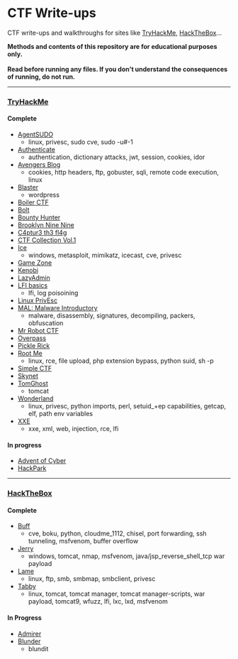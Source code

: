 # CTF Write-ups 

CTF write-ups and walkthroughs for sites like [TryHackMe](#TryHackMe), [HackTheBox](#HackTheBox)...

<strong>
Methods and contents of this repository are for educational purposes only. 
<br><br>
Read before running any files. If you don't understand the consequences of running, do not run.
</strong>

---
### [TryHackMe](try-hack-me)

#### Complete

- [AgentSUDO](try-hack-me/agent-sudo)
    - linux, privesc, sudo cve, sudo -u#-1
- [Authenticate](try-hack-me/authenticate)
    - authentication, dictionary attacks, jwt, session, cookies, idor
- [Avengers Blog](try-hack-me/avengers-blog)
    - cookies, http headers, ftp, gobuster, sqli, remote code execution, linux
- [Blaster](try-hack-me/blaster)
    - wordpress
- [Boiler CTF](try-hack-me/bounty-hunter/boiler-ctf)
- [Bolt](try-hack-me/bolt)
- [Bounty Hunter](try-hack-me/bounty-hunter)
- [Brooklyn Nine Nine](try-hack-me/brooklyn-nine-nine)
- [C4ptur3 th3 fl4g](try-hack-me/c4ptur3-th3-fl4g)
- [CTF Collection Vol.1](try-hack-me/ctf-collection-vol-1)
- [Ice](try-hack-me/ice)
    - windows, metasploit, mimikatz, icecast, cve, privesc
- [Game Zone](try-hack-me/game-zone)
- [Kenobi](try-hack-me/kenobi)
- [LazyAdmin](try-hack-me/lazy-admin)
- [LFI basics](try-hack-me/lfi-basics)
    - lfi, log poisoining
- [Linux PrivEsc](try-hack-me/linux-privesc)
- [MAL: Malware Introductory](try-hack-me/malware-introductory)
    - malware, disassembly, signatures, decompiling, packers, obfuscation
- [Mr Robot CTF](try-hack-me/mr-robot-ctf)
- [Overpass](try-hack-me/overpass)
- [Pickle Rick](try-hack-me/pickle-rick)
- [Root Me](try-hack-me/root-me)
    - linux, rce, file upload, php extension bypass, python suid, sh -p
- [Simple CTF](try-hack-me/simple-ctf)
- [Skynet](try-hack-me/skynet)
- [TomGhost](try-hack-me/tomghost)
    - tomcat
- [Wonderland](try-hack-me/wonderland)
    - linux, privesc, python imports, perl, setuid_+ep capabilities, getcap, elf, path env variables
- [XXE](try-hack-me/xxe)
	- xxe, xml, web, injection, rce, lfi
#### In progress

- [Advent of Cyber](try-hack-me/advent-of-cyber)
- [HackPark](try-hack-me/hack-park)

---
### [HackTheBox](hack-the-box)

#### Complete

- [Buff](hack-the-box/buff)
    - cve, boku, python, cloudme_1112, chisel, port forwarding, ssh tunneling, msfvenom, buffer overflow
- [Jerry](hack-the-box/jerry)
    - windows, tomcat, nmap, msfvenom, java/jsp_reverse_shell_tcp war payload
- [Lame](hack-the-box/lame)
    - linux, ftp, smb, smbmap, smbclient, privesc
- [Tabby](hack-the-box/tabby)
    - linux, tomcat, tomcat manager, tomcat manager-scripts, war payload, tomcat9, wfuzz, lfi, lxc, lxd, msfvenom

#### In Progress

- [Admirer](hack-the-box/admirer)
- [Blunder](hack-the-box/blunder)
    - blundit


